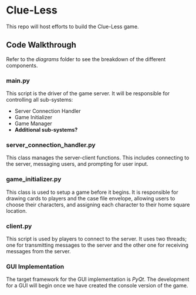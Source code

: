 # Clue-Less

This repo will host efforts to build the Clue-Less game.


## Code Walkthrough

Refer to the *diagrams* folder to see the breakdown of the different components.

### main.py
This script is the driver of the game server. It will be responsible for controlling all sub-systems:
* Server Connection Handler
* Game Initializer
* Game Manager
* **Additional sub-systems?**

### server_connection_handler.py
This class manages the server-client functions. This includes connecting to the server, messaging users, and prompting for user input.

### game_initializer.py
This class is used to setup a game before it begins. It is responsible for drawing cards to players and the case file envelope, allowing users to choose their characters, and assigning each character to their home square location.

### client.py
This script is used by players to connect to the server. It uses two threads; one for transmitting messages to the server and the other one for receiving messages from the server.

### GUI Implementation
The target framework for the GUI implementation is *PyQt*. The development for a GUI will begin once we have created the console version of the game. 